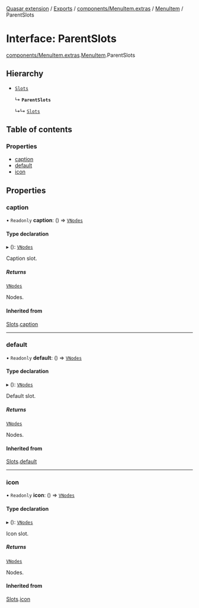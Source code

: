 [Quasar extension](../index.md) / [Exports](../modules.md) / [components/MenuItem.extras](../modules/components_MenuItem_extras.md) / [MenuItem](../modules/components_MenuItem_extras.MenuItem.md) / ParentSlots

# Interface: ParentSlots

[components/MenuItem.extras](../modules/components_MenuItem_extras.md).[MenuItem](../modules/components_MenuItem_extras.MenuItem.md).ParentSlots

## Hierarchy

- [`Slots`](components_Item_extras.Item.Slots.md)

  ↳ **`ParentSlots`**

  ↳↳ [`Slots`](components_MenuItem_extras.MenuItem.Slots.md)

## Table of contents

### Properties

- [caption](components_MenuItem_extras.MenuItem.ParentSlots.md#caption)
- [default](components_MenuItem_extras.MenuItem.ParentSlots.md#default)
- [icon](components_MenuItem_extras.MenuItem.ParentSlots.md#icon)

## Properties

### caption

• `Readonly` **caption**: () => [`VNodes`](../modules/components_api_misc.md#vnodes)

#### Type declaration

▸ (): [`VNodes`](../modules/components_api_misc.md#vnodes)

Caption slot.

##### Returns

[`VNodes`](../modules/components_api_misc.md#vnodes)

Nodes.

#### Inherited from

[Slots](components_Item_extras.Item.Slots.md).[caption](components_Item_extras.Item.Slots.md#caption)

___

### default

• `Readonly` **default**: () => [`VNodes`](../modules/components_api_misc.md#vnodes)

#### Type declaration

▸ (): [`VNodes`](../modules/components_api_misc.md#vnodes)

Default slot.

##### Returns

[`VNodes`](../modules/components_api_misc.md#vnodes)

Nodes.

#### Inherited from

[Slots](components_Item_extras.Item.Slots.md).[default](components_Item_extras.Item.Slots.md#default)

___

### icon

• `Readonly` **icon**: () => [`VNodes`](../modules/components_api_misc.md#vnodes)

#### Type declaration

▸ (): [`VNodes`](../modules/components_api_misc.md#vnodes)

Icon slot.

##### Returns

[`VNodes`](../modules/components_api_misc.md#vnodes)

Nodes.

#### Inherited from

[Slots](components_Item_extras.Item.Slots.md).[icon](components_Item_extras.Item.Slots.md#icon)
